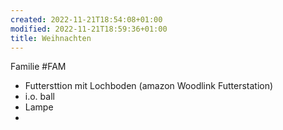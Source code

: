 ```yaml
---
created: 2022-11-21T18:54:08+01:00
modified: 2022-11-21T18:59:36+01:00
title: Weihnachten
---
```


Familie #FAM
- Futtersttion mit Lochboden (amazon Woodlink Futterstation)
- i.o. ball
- Lampe
-
